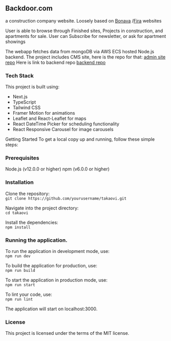## Backdoor.com

a construction company website. Loosely based on [Bonava](https://www.bonava.fi/)
/[Fira](https://fira.fi/) websites

User is able to browse through Finished sites, Projects in construction, and apartments for sale.
User can Subscribe for newsletter, or ask for apartment showings

The webapp fetches data from mongoDB via AWS ECS hosted Node.js backend.
The project includes CMS site, here is the repo for that: [admin site repo](https://github.com/tommimaki/takaovi-admin)
Here is link to backend repo [backend repo](https://github.com/tommimaki/backdoorBackend)

### Tech Stack

This project is built using:

- Next.js
- TypeScript
- Tailwind CSS
- Framer Motion for animations
- Leaflet and React-Leaflet for maps
- React DateTime Picker for scheduling functionality
- React Responsive Carousel for image carousels

Getting Started
To get a local copy up and running, follow these simple steps:

### Prerequisites

Node.js (v12.0.0 or higher)
npm (v6.0.0 or higher)

### Installation

Clone the repository:  
`git clone https://github.com/yourusername/takaovi.git`

Navigate into the project directory:  
`cd takaovi`

Install the dependencies:  
`npm install`

### Running the application.

To run the application in development mode, use:  
`npm run dev`

To build the application for production, use:  
`npm run build`

To start the application in production mode, use:  
`npm run start`

To lint your code, use:  
`npm run lint`

The application will start on localhost:3000.

### License

This project is licensed under the terms of the MIT license.
